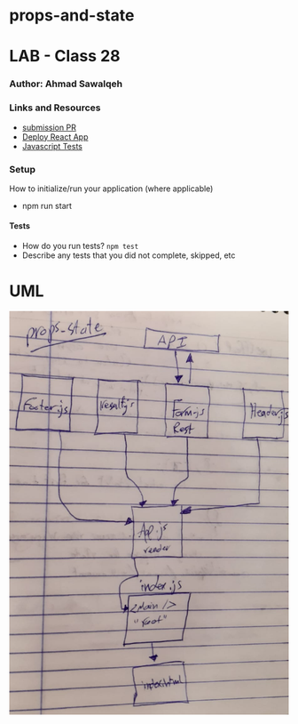 # props-and-state

# LAB - Class 28

### Author: Ahmad Sawalqeh

### Links and Resources

- [submission PR](https://github.com/Ahmad-Sawalqeh/props-and-state/pull/1)
- [Deploy React App]()
- [Javascript Tests]()

### Setup
How to initialize/run your application (where applicable)
* npm run start

#### Tests

- How do you run tests?
`npm test`
- Describe any tests that you did not complete, skipped, etc

# UML

![](./assesst/class28.jpeg)